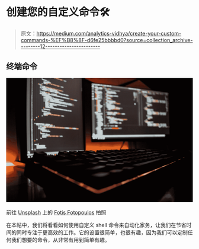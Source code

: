 # 创建您的自定义命令🛠️

> 原文：<https://medium.com/analytics-vidhya/create-your-custom-commands-%EF%B8%8F-d6fe25bbbbd0?source=collection_archive---------12----------------------->

## 终端命令

![](img/22566791fe7b760f16653013b87401e2.png)

前往 [Unsplash](https://unsplash.com/?utm_source=medium&utm_medium=referral) 上的 [Fotis Fotopoulos](https://unsplash.com/@ffstop) 拍照

在本帖中，我们将看看如何使用自定义 shell 命令来自动化家务，让我们在节省时间的同时专注于更高效的工作。它的设置很简单，也很有趣，因为我们可以定制任何我们想要的命令，从非常有用到简单有趣。